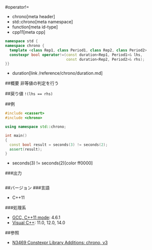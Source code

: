 #operator!=
* chrono[meta header]
* std::chrono[meta namespace]
* function[meta id-type]
* cpp11[meta cpp]

```cpp
namespace std {
namespace chrono {
  template <class Rep1, class Period1, class Rep2, class Period2>
  constexpr bool operator!=(const duration<Rep1, Period1>& lhs,
                            const duration<Rep2, Period2>& rhs);
}}
```
* duration[link /reference/chrono/duration.md]

##概要
非等値の判定を行う


##戻り値
`!(lhs == rhs)`


##例
```cpp
#include <cassert>
#include <chrono>

using namespace std::chrono;

int main()
{
  const bool result = seconds(3) != seconds(2);
  assert(result);
}
```
* seconds(3) != seconds(2)[color ff0000]

###出力
```
```

##バージョン
###言語
- C++11

###処理系
- [GCC, C++11 mode](/implementation.md#gcc): 4.6.1
- [Visual C++](/implementation.md#visual_cpp): 11.0, 12.0, 14.0

##参照
- [N3469 Constexpr Library Additions: chrono, v3](http://www.open-std.org/jtc1/sc22/wg21/docs/papers/2012/n3469.html)

